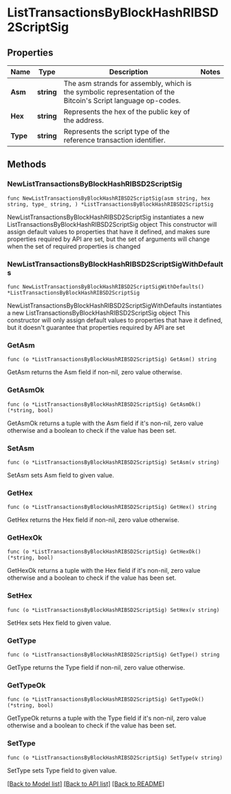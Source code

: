 # ListTransactionsByBlockHashRIBSD2ScriptSig

## Properties

Name | Type | Description | Notes
------------ | ------------- | ------------- | -------------
**Asm** | **string** | The asm strands for assembly, which is the symbolic representation of the Bitcoin&#39;s Script language op-codes. | 
**Hex** | **string** | Represents the hex of the public key of the address. | 
**Type** | **string** | Represents the script type of the reference transaction identifier. | 

## Methods

### NewListTransactionsByBlockHashRIBSD2ScriptSig

`func NewListTransactionsByBlockHashRIBSD2ScriptSig(asm string, hex string, type_ string, ) *ListTransactionsByBlockHashRIBSD2ScriptSig`

NewListTransactionsByBlockHashRIBSD2ScriptSig instantiates a new ListTransactionsByBlockHashRIBSD2ScriptSig object
This constructor will assign default values to properties that have it defined,
and makes sure properties required by API are set, but the set of arguments
will change when the set of required properties is changed

### NewListTransactionsByBlockHashRIBSD2ScriptSigWithDefaults

`func NewListTransactionsByBlockHashRIBSD2ScriptSigWithDefaults() *ListTransactionsByBlockHashRIBSD2ScriptSig`

NewListTransactionsByBlockHashRIBSD2ScriptSigWithDefaults instantiates a new ListTransactionsByBlockHashRIBSD2ScriptSig object
This constructor will only assign default values to properties that have it defined,
but it doesn't guarantee that properties required by API are set

### GetAsm

`func (o *ListTransactionsByBlockHashRIBSD2ScriptSig) GetAsm() string`

GetAsm returns the Asm field if non-nil, zero value otherwise.

### GetAsmOk

`func (o *ListTransactionsByBlockHashRIBSD2ScriptSig) GetAsmOk() (*string, bool)`

GetAsmOk returns a tuple with the Asm field if it's non-nil, zero value otherwise
and a boolean to check if the value has been set.

### SetAsm

`func (o *ListTransactionsByBlockHashRIBSD2ScriptSig) SetAsm(v string)`

SetAsm sets Asm field to given value.


### GetHex

`func (o *ListTransactionsByBlockHashRIBSD2ScriptSig) GetHex() string`

GetHex returns the Hex field if non-nil, zero value otherwise.

### GetHexOk

`func (o *ListTransactionsByBlockHashRIBSD2ScriptSig) GetHexOk() (*string, bool)`

GetHexOk returns a tuple with the Hex field if it's non-nil, zero value otherwise
and a boolean to check if the value has been set.

### SetHex

`func (o *ListTransactionsByBlockHashRIBSD2ScriptSig) SetHex(v string)`

SetHex sets Hex field to given value.


### GetType

`func (o *ListTransactionsByBlockHashRIBSD2ScriptSig) GetType() string`

GetType returns the Type field if non-nil, zero value otherwise.

### GetTypeOk

`func (o *ListTransactionsByBlockHashRIBSD2ScriptSig) GetTypeOk() (*string, bool)`

GetTypeOk returns a tuple with the Type field if it's non-nil, zero value otherwise
and a boolean to check if the value has been set.

### SetType

`func (o *ListTransactionsByBlockHashRIBSD2ScriptSig) SetType(v string)`

SetType sets Type field to given value.



[[Back to Model list]](../README.md#documentation-for-models) [[Back to API list]](../README.md#documentation-for-api-endpoints) [[Back to README]](../README.md)


